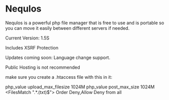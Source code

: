 # Nequlos
Nequlos is a powerful php file manager that is free to use and is portable so you can move it easily between different servers if needed.

Current Version: 1.5S

Includes XSRF Protection

Updates coming soon:
Language change support.

Public Hosting is not recommended


make sure you create a .htaccess file with this in it:

php_value upload_max_filesize 1024M
php_value post_max_size 1024M
<FilesMatch ".*\.(txt)$">
    Order Deny,Allow
    Deny from all
</FilesMatch>
